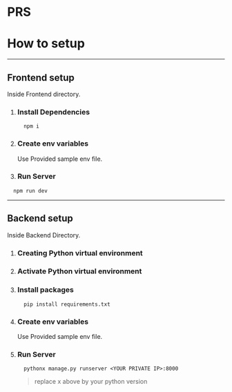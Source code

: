 # PRS

# How to setup

---

## Frontend setup

  Inside Frontend directory.
  
  1. ### Install Dependencies
  
      ```
        npm i
      ```
  
  1. ### Create env variables
      Use Provided sample env file.
  
  1. ### Run Server
  
  ```
    npm run dev
  ```

---

## Backend setup

Inside Backend Directory.
  
1. ### Creating Python virtual environment

1. ### Activate Python virtual environment

1. ### Install packages
    ```
      pip install requirements.txt
    ```

1. ### Create env variables
    Use Provided sample env file.

1. ### Run Server
    ```
      pythonx manage.py runserver <YOUR PRIVATE IP>:8000
    ```
    >replace x above by your python version
